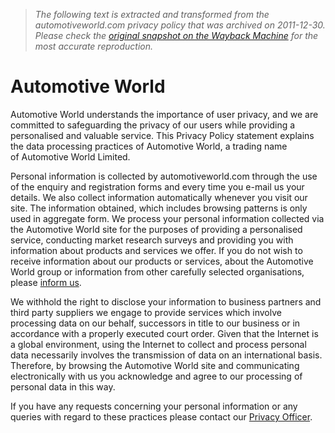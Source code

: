 > *The following text is extracted and transformed from the automotiveworld.com privacy policy that was archived on 2011-12-30. Please check the [original snapshot on the Wayback Machine](https://web.archive.org/web/20111230180334id_/http%3A//www.automotiveworld.com/privacy) for the most accurate reproduction.*

# Automotive World

Automotive World understands the importance of user privacy, and we are committed to safeguarding the privacy of our users while providing a personalised and valuable service. This Privacy Policy statement explains the data processing practices of Automotive World, a trading name of Automotive World Limited.

Personal information is collected by automotiveworld.com through the use of the enquiry and registration forms and every time you e-mail us your details. We also collect information automatically whenever you visit our site. The information obtained, which includes browsing patterns is only used in aggregate form. We process your personal information collected via the Automotive World site for the purposes of providing a personalised service, conducting market research surveys and providing you with information about products and services we offer. If you do not wish to receive information about our products or services, about the Automotive World group or information from other carefully selected organisations, please [inform us](http://www.automotiveworld.com/contact).

We withhold the right to disclose your information to business partners and third party suppliers we engage to provide services which involve processing data on our behalf, successors in title to our business or in accordance with a properly executed court order. Given that the Internet is a global environment, using the Internet to collect and process personal data necessarily involves the transmission of data on an international basis. Therefore, by browsing the Automotive World site and communicating electronically with us you acknowledge and agree to our processing of personal data in this way.

If you have any requests concerning your personal information or any queries with regard to these practices please contact our [Privacy Officer](http://www.automotiveworld.com/contact).
